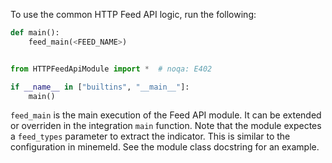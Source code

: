 To use the common HTTP Feed API logic, run the following:

```python
def main():
    feed_main(<FEED_NAME>)


from HTTPFeedApiModule import *  # noqa: E402

if __name__ in ["builtins", "__main__"]:
    main()
```

`feed_main` is the main execution of the Feed API module. It can be extended or overriden in the integration `main` function.
Note that the module expectes a `feed_types` parameter to extract the indicator. This is similar to the configuration in minemeld. 
See the module class docstring for an example. 
